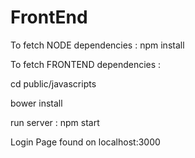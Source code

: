 # FrontEnd
To fetch NODE dependencies : npm install

To fetch FRONTEND dependencies : 

cd public/javascripts

bower install


run server : npm start

Login Page found on localhost:3000

